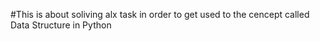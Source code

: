 #This is about soliving alx task in order to get used to the cencept called Data Structure in Python  